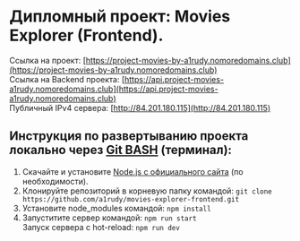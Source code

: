 #  Дипломный проект: Movies Explorer (Frontend).

Ссылка на проект: [https://project-movies-by-a1rudy.nomoredomains.club](https://project-movies-by-a1rudy.nomoredomains.club)  
Ссылка на Backend проекта: [https://api.project-movies-a1rudy.nomoredomains.club](https://api.project-movies-a1rudy.nomoredomains.club)  
Публичный IPv4 сервера: [http://84.201.180.115](http://84.201.180.115)

## Инструкция по развертыванию проекта локально через [Git BASH](https://gitforwindows.org/) (терминал):
1. Скачайте и установите [Node.js с официального сайта](https://nodejs.org/en/download/) (по необходимости).
2. Клонируйте репозиторий в корневую папку командой: 
    `git clone https://github.com/a1rudy/movies-explorer-frontend.git`
3. Установите node_modules командой: 
    `npm install`
4. Запуститите сервер командой: 
    `npm run start`  
    Запуск сервера с hot-reload: 
    `npm run dev`
